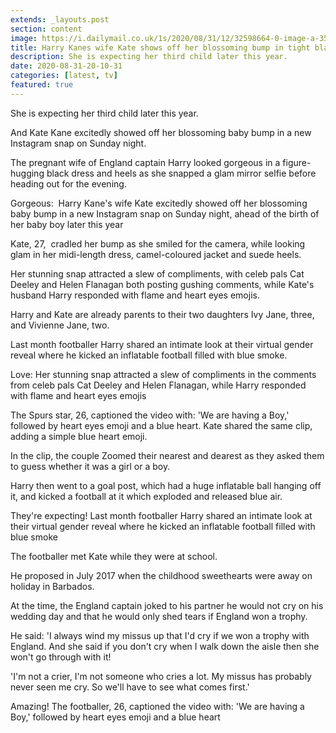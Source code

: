 ```yaml
---
extends: _layouts.post
section: content
image: https://i.dailymail.co.uk/1s/2020/08/31/12/32598664-0-image-a-35_1598872719991.jpg 
title: Harry Kanes wife Kate shows off her blossoming bump in tight black dress before glam night out 
description: She is expecting her third child later this year. 
date: 2020-08-31-20-10-31 
categories: [latest, tv] 
featured: true 
--- 
```

She is expecting her third child later this year.

And Kate Kane excitedly showed off her blossoming baby bump in a new Instagram snap on Sunday night.

The pregnant wife of England captain Harry looked gorgeous in a figure-hugging black dress and heels as she snapped a glam mirror selfie before heading out for the evening.

Gorgeous:  Harry Kane's wife Kate excitedly showed off her blossoming baby bump in a new Instagram snap on Sunday night, ahead of the birth of her baby boy later this year

Kate, 27,  cradled her bump as she smiled for the camera, while looking glam in her midi-length dress, camel-coloured jacket and suede heels.

Her stunning snap attracted a slew of compliments, with celeb pals Cat Deeley and Helen Flanagan both posting gushing comments, while Kate's husband Harry responded with flame and heart eyes emojis. 

Harry and Kate are already parents to their two daughters Ivy Jane, three, and Vivienne Jane, two. 

Last month footballer Harry shared an intimate look at their virtual gender reveal where he kicked an inflatable football filled with blue smoke. 

Love: Her stunning snap attracted a slew of compliments in the comments from celeb pals Cat Deeley and Helen Flanagan, while Harry responded with flame and heart eyes emojis

The Spurs star, 26, captioned the video with: 'We are having a Boy,' followed by heart eyes emoji and a blue heart. Kate shared the same clip, adding a simple blue heart emoji.  

In the clip, the couple Zoomed their nearest and dearest as they asked them to guess whether it was a girl or a boy.

Harry then went to a goal post, which had a huge inflatable ball hanging off it, and kicked a football at it which exploded and released blue air. 

They're expecting! Last month footballer Harry shared an intimate look at their virtual gender reveal where he kicked an inflatable football filled with blue smoke

The footballer met Kate while they were at school.

He proposed in July 2017 when the childhood sweethearts were away on holiday in Barbados.

At the time, the England captain joked to his partner he would not cry on his wedding day and that he would only shed tears if England won a trophy. 

He said: 'I always wind my missus up that I'd cry if we won a trophy with England. And she said if you don't cry when I walk down the aisle then she won't go through with it!

'I'm not a crier, I'm not someone who cries a lot. My missus has probably never seen me cry. So we'll have to see what comes first.'   

Amazing! The footballer, 26, captioned the video with: 'We are having a Boy,' followed by heart eyes emoji and a blue heart

